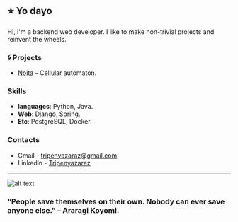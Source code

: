 
## ⭐ Yo dayo
Hi, i'm a backend web developer. I like to make non-trivial projects and reinvent the wheels.

  
### 🌀 Projects
- [Noita](https://github.com/Tripenyazaraz/Noita) - Cellular automaton.

### Skills
- **languages**: Python, Java.
- **Web**: Django, Spring.
- **Etc**: PostgreSQL, Docker.

### Contacts 
- Gmail - tripenyazaraz@gmail.com
- Linkedin - [Tripenyazaraz](https://www.linkedin.com/in/%D1%8D%D0%BB%D1%8C%D0%B4%D0%B0%D1%80-%D0%B0%D0%BB%D0%BB%D0%B0%D1%85%D1%8F%D1%80%D0%BE%D0%B2-8ab393201/)

------------------------------------------------------------
![alt text](https://user-images.githubusercontent.com/55177401/124724030-6ec72780-df2d-11eb-827e-01686a827a87.jpg)

### “People save themselves on their own. Nobody can ever save anyone else.” – Araragi Koyomi.
